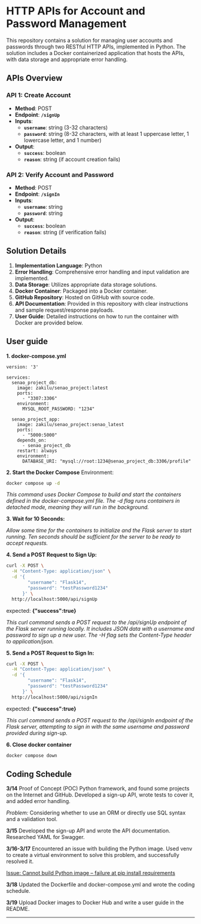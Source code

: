 # HTTP APIs for Account and Password Management

This repository contains a solution for managing user accounts and passwords through two RESTful HTTP APIs, implemented in Python. The solution includes a Docker containerized application that hosts the APIs, with data storage and appropriate error handling.

## **APIs Overview**

### **API 1: Create Account**

- **Method**: POST
- **Endpoint**: **`/signUp`**
- **Inputs**:
  - **`username`**: string (3-32 characters)
  - **`password`**: string (8-32 characters, with at least 1 uppercase letter, 1 lowercase letter, and 1 number)
- **Output**:
  - **`success`**: boolean
  - **`reason`**: string (if account creation fails)

### **API 2: Verify Account and Password**

- **Method**: POST
- **Endpoint**: **`/signIn`**
- **Inputs**:
  - **`username`**: string
  - **`password`**: string
- **Output**:
  - **`success`**: boolean
  - **`reason`**: string (if verification fails)

## **Solution Details**

1. **Implementation Language**: Python
2. **Error Handling**: Comprehensive error handling and input validation are implemented.
3. **Data Storage**: Utilizes appropriate data storage solutions.
4. **Docker Container**: Packaged into a Docker container.
5. **GitHub Repository**: Hosted on GitHub with source code.
6. **API Documentation**: Provided in this repository with clear instructions and sample request/response payloads.
7. **User Guide**: Detailed instructions on how to run the container with Docker are provided below.

## User guide

**1. docker-compose.yml**

```
version: '3'

services:
  senao_project_db:
    image: zakilu/senao_project:latest
    ports:
      - "3307:3306"
    environment:
      MYSQL_ROOT_PASSWORD: "1234"

  senao_project_app:
    image: zakilu/senao_project:senao_latest
    ports:
      - "5000:5000"
    depends_on:
      - senao_project_db
    restart: always
    environment:
      DATABASE_URI: "mysql://root:1234@senao_project_db:3306/profile"
```

**2. Start the Docker Compose** Environment:

```bash
docker compose up -d
```

_This command uses Docker Compose to build and start the containers defined in the docker-compose.yml file. The -d flag runs containers in detached mode, meaning they will run in the background._

**3. Wait for 10 Seconds:**

_Allow some time for the containers to initialize and the Flask server to start running. Ten seconds should be sufficient for the server to be ready to accept requests._

**4. Send a POST Request to Sign Up:**

```bash
curl -X POST \
  -H "Content-Type: application/json" \
  -d '{
        "username": "Flask14",
        "password": "testPassword1234"
      }' \
  http://localhost:5000/api/signUp
```

expected:
**{"success":true}**

_This curl command sends a POST request to the /api/signUp endpoint of the Flask server running locally. It includes JSON data with a username and password to sign up a new user. The -H flag sets the Content-Type header to application/json._

**5. Send a POST Request to Sign In:**

```bash
curl -X POST \
  -H "Content-Type: application/json" \
  -d '{
        "username": "Flask14",
        "password": "testPassword1234"
      }' \
  http://localhost:5000/api/signIn
```

expected:
**{"success":true}**

_This curl command sends a POST request to the /api/signIn endpoint of the Flask server, attempting to sign in with the same username and password provided during sign-up._

**6. Close docker container**

```bash
docker compose down
```

## Coding Schedule

**3/14** Proof of Concept (POC) Python framework, and found some projects on the Internet and GitHub. Developed a sign-up API, wrote tests to cover it, and added error handling.

_Problem:_ Considering whether to use an ORM or directly use SQL syntax and a validation tool.

**3/15** Developed the sign-up API and wrote the API documentation. Researched YAML for Swagger.

**3/16-3/17** Encountered an issue with building the Python image. Used venv to create a virtual environment to solve this problem, and successfully resolved it.

[Issue: Cannot build Python image – failure at pip install requirements](https://stackoverflow.com/questions/70942357/cannot-build-python-image-failure-at-pip-install-requirements)

**3/18** Updated the Dockerfile and docker-compose.yml and wrote the coding schedule.

**3/19**
Upload Docker images to Docker Hub and write a user guide in the README.

---

